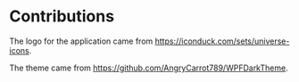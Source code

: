 # Contributions

The logo for the application came from https://iconduck.com/sets/universe-icons.

The theme came from https://github.com/AngryCarrot789/WPFDarkTheme.
